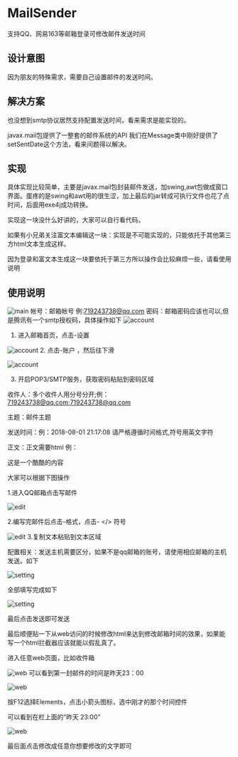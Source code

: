 # MailSender

支持QQ、网易163等邮箱登录可修改邮件发送时间


## 设计意图

因为朋友的特殊需求，需要自己设置邮件的发送时间。

## 解决方案
也没想到smtp协议居然支持配置发送时间，看来需求是能实现的。

javax.mail包提供了一整套的邮件系统的API
我们在Message类中刚好提供了setSentDate这个方法，看来问题得以解决。


## 实现

具体实现比较简单，主要是javax.mail包封装邮件发送，加swing,awt包做成窗口界面。蛋疼的是swing和awt用的很生涩，加上最后的jar转成可执行文件也花了点时间，后面用exe4j成功转换。

实现这一块没什么好讲的，大家可以自行看代码。

如果有小兄弟关注富文本编辑这一块：实现是不可能实现的，只能依托于其他第三方html文本生成这样。

因为登录和富文本生成这一块要依托于第三方所以操作会比较麻烦一些，请看使用说明


## 使用说明

![main](https://github.com/guoxiaolongonly/MailSender/blob/master/imgs/main1.jpg?raw=true)
帐号：邮箱帐号   例:719243738@qq.com
密码：邮箱密码应该也可以,但是腾讯有一个smtp授权码，具体操作如下
![account](https://github.com/guoxiaolongonly/MailSender/blob/master/imgs/accountConfig1.jpg?raw=true)
1. 进入邮箱首页，点击-设置

![account](https://github.com/guoxiaolongonly/MailSender/blob/master/imgs/accountConfig2.jpg?raw=true)
2. 点击-账户  ，然后往下滑

![account](https://github.com/guoxiaolongonly/MailSender/blob/master/imgs/accountConifg3.jpg?raw=true)

3. 开启POP3/SMTP服务，获取密码粘贴到密码区域


收件人：多个收件人用分号分开;例：719243738@qq.com;719243738@qq.com

主题：邮件主题

发送时间：例：2018-08-01 21:17:08  请严格遵循时间格式,符号用英文字符

正文：正文需要html  例：<div>这是一个酷酷的内容</div>

大家可以根据下图操作



1.进入QQ邮箱点击写邮件

![edit](https://github.com/guoxiaolongonly/MailSender/blob/master/imgs/editConfig1.jpg?raw=true)

2.编写完邮件后点击-格式，点击- </> 符号

![edit](https://github.com/guoxiaolongonly/MailSender/blob/master/imgs/editconfig2.jpg?raw=true)
3.复制文本粘贴到文本区域




配置相关：发送主机需要区分，如果不是qq邮箱的账号，请使用相应邮箱的主机发送。如下

![setting](https://github.com/guoxiaolongonly/MailSender/blob/master/imgs/settingconfig.jpg?raw=true)

全部填写完成如下

![setting](https://github.com/guoxiaolongonly/MailSender/blob/master/imgs/complete.jpg?raw=true)

最后点击发送即可发送

最后顺便贴一下从web访问的时候修改html来达到修改邮箱时间的效果，如果能写一个html拦截器应该就能以假乱真了。

进入任意web页面，比如收件箱

![web](https://github.com/guoxiaolongonly/MailSender/blob/master/imgs/webmodifyq.jpg?raw=true)
可以看到第一封邮件的时间是昨天23：00

![web](https://github.com/guoxiaolongonly/MailSender/blob/master/imgs/webmodify3.png?raw=true)

按F12选择Elements，点击小箭头图标，选中刚才的那个时间控件

可以看到在栏上面的“昨天 23:00”

![web](https://github.com/guoxiaolongonly/MailSender/blob/master/imgs/webmodify2.jpg?raw=true)

最后面点击修改成任意你想要修改的文字即可






